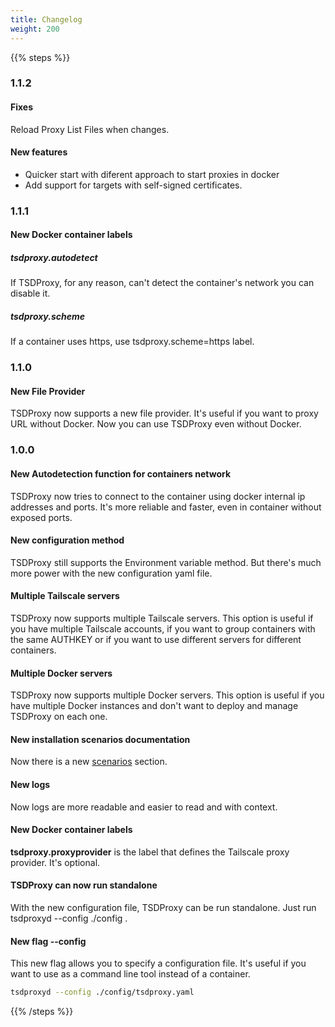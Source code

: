 ```yaml
---
title: Changelog
weight: 200 
---
```



{{% steps %}}

### 1.1.2

#### Fixes

Reload Proxy List Files when changes.

#### New features

- Quicker start with diferent approach to start proxies in docker
- Add support for targets with self-signed certificates.

### 1.1.1

#### New Docker container labels

##### tsdproxy.autodetect

If TSDProxy, for any reason, can't detect the container's network you can
disable it.

##### tsdproxy.scheme

If a container uses https, use tsdproxy.scheme=https label.

### 1.1.0

#### New File Provider

TSDProxy now supports a new file provider. It's useful if you want to proxy URL
without Docker.
Now you can use TSDProxy even without Docker.

### 1.0.0

#### New Autodetection function for containers network

TSDProxy now tries to connect to the container using docker internal
ip addresses and ports. It's more reliable and faster, even in container without
exposed ports.

#### New configuration method

TSDProxy still supports the Environment variable method. But there's much more
power with the new configuration yaml file.

#### Multiple Tailscale servers

TSDProxy now supports multiple Tailscale servers. This option is useful if you
have multiple Tailscale accounts, if you want to group containers with the same
AUTHKEY or if you want to use different servers for different containers.

#### Multiple Docker servers

TSDProxy now supports multiple Docker servers. This option is useful if you have
multiple Docker instances and don't want to deploy and manage TSDProxy on each one.

#### New installation scenarios documentation

Now there is a new  [scenarios](/docs/scenarios) section.

#### New logs

Now logs are more readable and easier to read and with context.

#### New Docker container labels

**tsdproxy.proxyprovider** is the label that defines the Tailscale proxy
provider. It's optional.

#### TSDProxy can now run standalone

With the new configuration file, TSDProxy can be run standalone.
Just run tsdproxyd --config ./config .

#### New flag --config

This new flag allows you to specify a configuration file. It's useful if you
want to use as a command line tool instead of a container.

```bash
tsdproxyd --config ./config/tsdproxy.yaml
```

{{% /steps %}}
